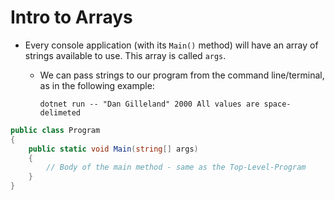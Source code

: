 # Intro to Arrays

- Every console application (with its `Main()` method) will have an array of strings available to use. This array is called `args`.
  - We can pass strings to our program from the command line/terminal, as in the following example:
  
    `dotnet run -- "Dan Gilleland" 2000 All values are space-delimeted`

```csharp
public class Program
{
    public static void Main(string[] args)
    {
        // Body of the main method - same as the Top-Level-Program
    }
}
```